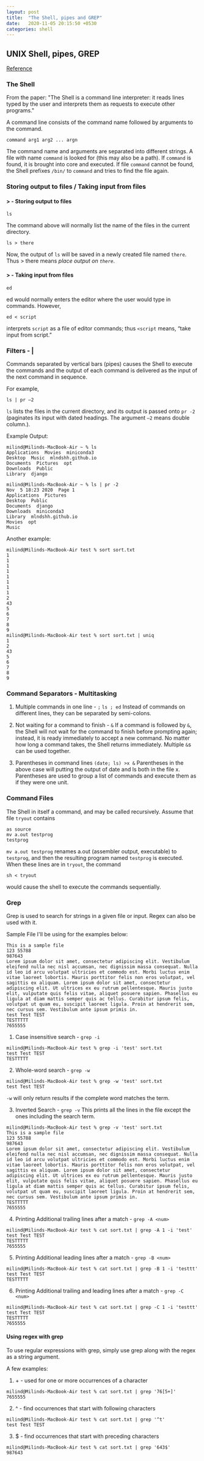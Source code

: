 ```yaml
---
layout: post
title:  "The Shell, pipes and GREP"
date:   2020-11-05 20:15:50 +0530
categories: shell
---
```

## UNIX Shell, pipes, GREP
[Reference](https://chsasank.github.io/classic_papers/unix-time-sharing-system.html)

### The Shell
From the paper:
"The Shell is a command line interpreter: it reads lines typed by the user and interprets them as requests to execute other programs."

A command line consists of the command name followed by arguments to the command.
```
command arg1 arg2 ... argn
```
The command name and arguments are separated into different strings. A file with name `command` is looked for (this may also be a path). If `command` is found, it is brought into core and executed. If file `command` cannot be found, the Shell prefixes `/bin/` to `command` and tries to find the file again.

### Storing output to files / Taking input from files
#### > - Storing output to files
```
ls
```
The command above will normally list the name of the files in the current directory.
```
ls > there
```
Now, the output of `ls` will be saved in a newly created file named `there`. Thus > there means _place output on `there`_.

#### > - Taking input from files
```
ed
```
ed would normally enters the editor where the user would type in commands. However,

```
ed < script
```
interprets `script` as a file of editor commands; thus `<script` means, “take input from script.”

### Filters - |
Commands separated by vertical bars (pipes) causes the Shell to execute the commands and the output of each command is delivered as the input of the next command in sequence.

For example,
```
ls | pr –2
```

`ls` lists the files in the current directory, and its output is passed onto `pr -2` (paginates its input with dated headings. The argument `–2` means double column.).

Example Output:
```
milind@Milinds-MacBook-Air ~ % ls
Applications  Movies  miniconda3
Desktop  Music  mlndshh.github.io
Documents  Pictures  opt
Downloads  Public
Library  django

milind@Milinds-MacBook-Air ~ % ls | pr -2
Nov  5 18:23 2020  Page 1
Applications  Pictures
Desktop  Public
Documents  django
Downloads  miniconda3
Library  mlndshh.github.io
Movies  opt
Music
```

Another example:
```
milind@Milinds-MacBook-Air test % sort sort.txt
1
1
1
1
1
1
1
1
2
43
5
6
7
8
9
milind@Milinds-MacBook-Air test % sort sort.txt | uniq
1
2
43
5
6
7
8
9
```
### Command Separators - Multitasking

1. Multiple commands in one line - `;`
`ls ; ed`
Instead of commands on different lines, they can be separated by semi-colons.

2. Not waiting for a command to finish - `&`
If a command is followed by `&`, the Shell will not wait for the command to finish before prompting again; instead, it is ready immediately to accept a new command. No matter how long a command takes, the Shell returns immediately. Multiple `&`s can be used together.

3. Parentheses in command lines
`(date; ls) >x &`
Parentheses in the above case will putting the output of date and ls both in the file x. Parentheses are used to group a list of commands and execute them as if they were one unit.

### Command Files
The Shell in itself a command, and may be called recursively. Assume that file `tryout` contains 
```
as source
mv a.out testprog
testprog
```
`mv a.out testprog` renames a.out (assembler output, executable) to `testprog`, and then the resulting program named `testprog` is executed. When these lines are in `tryout`, the command 
```
sh < tryout
```
would cause the shell to execute the commands sequentially.

### Grep
Grep is used to search for strings in a given file or input. Regex can also be used with it.

Sample File I'll be using for the examples below:
```
This is a sample file
123 55788
987643
Lorem ipsum dolor sit amet, consectetur adipiscing elit. Vestibulum eleifend nulla nec nisl accumsan, nec dignissim massa consequat. Nulla id leo id arcu volutpat ultricies et commodo est. Morbi luctus enim vitae laoreet lobortis. Mauris porttitor felis non eros volutpat, vel sagittis ex aliquam. Lorem ipsum dolor sit amet, consectetur adipiscing elit. Ut ultrices ex eu rutrum pellentesque. Mauris justo elit, vulputate quis felis vitae, aliquet posuere sapien. Phasellus eu ligula at diam mattis semper quis ac tellus. Curabitur ipsum felis, volutpat ut quam eu, suscipit laoreet ligula. Proin at hendrerit sem, nec cursus sem. Vestibulum ante ipsum primis in.
test Test TEST
TESTTTTT
7655555
```

1. Case insensitive search - `grep -i`
```
milind@Milinds-MacBook-Air test % grep -i 'test' sort.txt
test Test TEST
TESTTTTT
```
2. Whole-word search - `grep -w`
```
milind@Milinds-MacBook-Air test % grep -w 'test' sort.txt
test Test TEST
```
`-w` will only return results if the complete word matches the term.

3. Inverted Search - `grep -v`
This prints all the lines in the file except the ones including the search term.
```
milind@Milinds-MacBook-Air test % grep -v 'test' sort.txt
This is a sample file
123 55788
987643
Lorem ipsum dolor sit amet, consectetur adipiscing elit. Vestibulum eleifend nulla nec nisl accumsan, nec dignissim massa consequat. Nulla id leo id arcu volutpat ultricies et commodo est. Morbi luctus enim vitae laoreet lobortis. Mauris porttitor felis non eros volutpat, vel sagittis ex aliquam. Lorem ipsum dolor sit amet, consectetur adipiscing elit. Ut ultrices ex eu rutrum pellentesque. Mauris justo elit, vulputate quis felis vitae, aliquet posuere sapien. Phasellus eu ligula at diam mattis semper quis ac tellus. Curabitur ipsum felis, volutpat ut quam eu, suscipit laoreet ligula. Proin at hendrerit sem, nec cursus sem. Vestibulum ante ipsum primis in.
TESTTTTT
7655555
```

4. Printing Additional trailing lines after a match - `grep -A <num>`
```
milind@Milinds-MacBook-Air test % cat sort.txt | grep -A 1 -i 'test'
test Test TEST
TESTTTTT
7655555
```

5. Printing Additional leading lines after a match - `grep -B <num>`

```
milind@Milinds-MacBook-Air test % cat sort.txt | grep -B 1 -i 'testtt'
test Test TEST
TESTTTTT
```

6. Printing Additional trailing and leading lines after a match - `grep -C <num>`
```
milind@Milinds-MacBook-Air test % cat sort.txt | grep -C 1 -i 'testtt'
test Test TEST
TESTTTTT
7655555
```

#### Using regex with grep
To use regular expressions with grep, simply use grep along with the regex as a string argument.

A few examples:

1. \+ - used for one or more occurrences of a character
```
milind@Milinds-MacBook-Air test % cat sort.txt | grep '76[5+]'
7655555
```

2. \^ - find occurrences that start with following characters
```
milind@Milinds-MacBook-Air test % cat sort.txt | grep '^t'
test Test TEST
```

3. $ - find occurrences that start with preceding characters
```
milind@Milinds-MacBook-Air test % cat sort.txt | grep '643$'
987643
```

